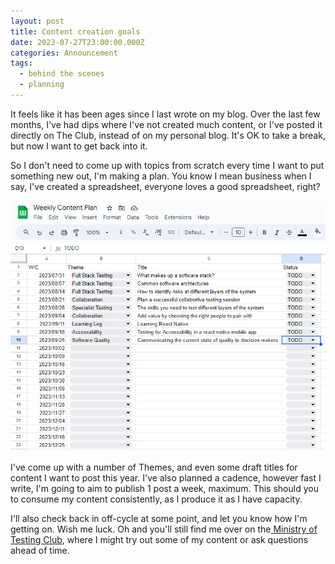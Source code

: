 ```yaml
---
layout: post
title: Content creation goals
date: 2023-07-27T23:00:00.000Z
categories: Announcement
tags:
  - behind the scenes
  - planning
---
```


It feels like it has been ages since I last wrote on my blog. Over the last few months, I've had dips where I've not created much content, or I've posted it directly on The Club, instead of on my personal blog. It's OK to take a break, but now I want to get back into it.

So I don't need to come up with topics from scratch every time I want to put something new out, I'm making a plan. You know I mean business when I say, I've created a spreadsheet, everyone loves a good spreadsheet, right?

![](/uploads/content-planning-sheet.PNG)

I've come up with a number of Themes, and even some draft titles for content I want to post this year. I've also planned a cadence, however fast I write, I'm going to aim to publish 1 post a week, maximum. This should you to consume my content consistently, as I produce it as I have capacity.

I'll also check back in off-cycle at some point, and let you know how I'm getting on. Wish me luck. Oh and you'll still find me over on the[ Ministry of Testing Club](https://club.ministryoftesting.com/ "Ministry of Testing - The Club"), where I might try out some of my content or ask questions ahead of time.
